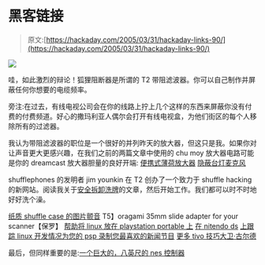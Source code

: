 # 黑客链接

> 原文:[https://hackaday.com/2005/03/31/hackaday-links-90/](https://hackaday.com/2005/03/31/hackaday-links-90/)

![](img/665ee1feed50defa3da4f122a3b23b5e.png)

哇，如此激烈的辩论！狐狸阻断器是所谓的 T2 带阻滤波器。你可以自己制作并屏蔽任何你想要的电缆频率。

旁注:在过去，有线电视公司会在你的线路上拧上几个这样的东西来屏蔽你没有付费的付费频道。好心的撒玛利亚人偶尔会打开有线电视盒，为他们街区的每个人移除所有的过滤器。

我认为带阻滤波器的职位是一个很好的并列昨天的放大器，但这只是我。如果你对让声音更大更感兴趣，在我们之前的两篇文章中使用的 chu moy 放大器电路可能是你的 dreamcast 放大器胆量的良好开端:
[便携式薄荷放大器](http://www.hackaday.com/entry/1234000970027620/)
[隐蔽台灯麦克风](http://www.hackaday.com/entry/1234000603033839/)

shufflephones 的发明者 jim younkin 在 T2 创办了一个致力于 shuffle hacking 的新网站。阅读我关于[安全拆卸洗牌](http://www.hackaday.com/entry/1234000700034044/)的文章，然后开始工作。我们都可以时不时地好好洗个澡。

[纸质 shuffle case 的图片](http://trilly.dyndns.org/pub/paperpod.jpg)[颤音](http://trilly.dyndns.org/)
T5】oragami 35mm slide adapter for your scanner【保罗】
[帮助将 linux 放在 playstation portable 上](http://www.psp-linux.org/)
[在 nitendo ds](http://www.hackaday.com/entry/1234000700034044/)
[上跟踪 linux 开发情况为您的 psp 录制您最喜欢的新闻节目](http://www.joystiq.com/entry/1234000367037782/)
[更多 tivo 技巧](http://tivo.stevejenkins.com/)[大卫·古尔德](http://geocities.com/wingman4l7)

最后，但同样重要的是:[一个巨大的，八英尺的 nes 控制器](http://www.engadget.com/entry/1234000573038340/)